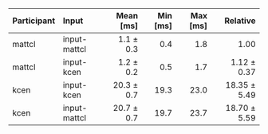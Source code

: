 | Participant | Input | Mean [ms] | Min [ms] | Max [ms] | Relative |
|:---|:---|---:|---:|---:|---:|
| mattcl | input-mattcl | 1.1 ± 0.3 | 0.4 | 1.8 | 1.00 |
| mattcl | input-kcen | 1.2 ± 0.2 | 0.5 | 1.7 | 1.12 ± 0.37 |
| kcen | input-kcen | 20.3 ± 0.7 | 19.3 | 23.0 | 18.35 ± 5.49 |
| kcen | input-mattcl | 20.7 ± 0.7 | 19.7 | 23.7 | 18.70 ± 5.59 |
